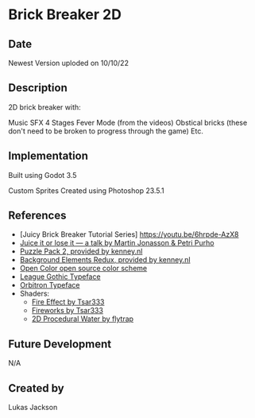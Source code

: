 # Brick Breaker 2D

## Date
Newest Version uploded on 10/10/22

## Description
2D brick breaker with:

Music
SFX
4 Stages
Fever Mode (from the videos)
Obstical bricks (these don't need to be broken to progress through the game)
Etc.

## Implementation
Built using Godot 3.5

Custom Sprites Created using Photoshop 23.5.1


## References
 * [Juicy Brick Breaker Tutorial Series] https://youtu.be/6hrpde-AzX8
 * [Juice it or lose it — a talk by Martin Jonasson & Petri Purho](https://www.youtube.com/watch?v=Fy0aCDmgnxg)
 * [Puzzle Pack 2, provided by kenney.nl](https://kenney.nl/assets/puzzle-pack-2)
 * [Background Elements Redux, provided by kenney.nl](https://kenney.nl/assets/background-elements-redux)
 * [Open Color open source color scheme](https://yeun.github.io/open-color/)
 * [League Gothic Typeface](https://www.theleagueofmoveabletype.com/league-gothic)
 * [Orbitron Typeface](https://www.theleagueofmoveabletype.com/orbitron)
 * Shaders:
	 * [Fire Effect by Tsar333](https://godotshaders.com/shader/fire-effect/)
	 * [Fireworks by Tsar333](https://godotshaders.com/shader/fireworks/)
	 * [2D Procedural Water by flytrap](https://godotshaders.com/shader/perlin-procedural-water/)
   
## Future Development
N/A

## Created by
Lukas Jackson
